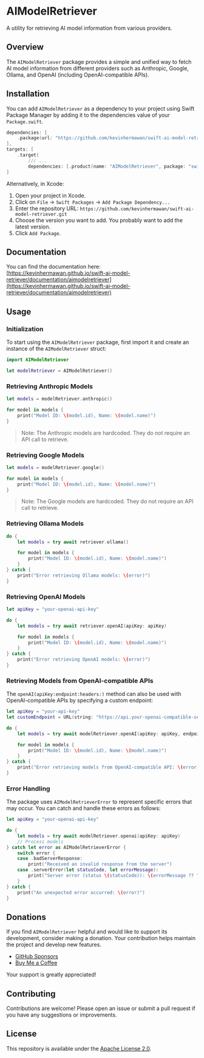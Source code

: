 # AIModelRetriever

A utility for retrieving AI model information from various providers.

## Overview

The `AIModelRetriever` package provides a simple and unified way to fetch AI model information from different providers such as Anthropic, Google, Ollama, and OpenAI (including OpenAI-compatible APIs).

## Installation

You can add `AIModelRetriever` as a dependency to your project using Swift Package Manager by adding it to the dependencies value of your `Package.swift`.

```swift
dependencies: [
    .package(url: "https://github.com/kevinhermawan/swift-ai-model-retriever.git", .upToNextMajor(from: "1.0.0"))
],
targets: [
    .target(
        /// ...
        dependencies: [.product(name: "AIModelRetriever", package: "swift-ai-model-retriever")])
]
```

Alternatively, in Xcode:

1. Open your project in Xcode.
2. Click on `File` -> `Swift Packages` -> `Add Package Dependency...`
3. Enter the repository URL: `https://github.com/kevinhermawan/swift-ai-model-retriever.git`
4. Choose the version you want to add. You probably want to add the latest version.
5. Click `Add Package`.

## Documentation

You can find the documentation here: [https://kevinhermawan.github.io/swift-ai-model-retriever/documentation/aimodelretriever](https://kevinhermawan.github.io/swift-ai-model-retriever/documentation/aimodelretriever)

## Usage

### Initialization

To start using the `AIModelRetriever` package, first import it and create an instance of the `AIModelRetriever` struct:

```swift
import AIModelRetriever

let modelRetriever = AIModelRetriever()
```

### Retrieving Anthropic Models

```swift
let models = modelRetriever.anthropic()

for model in models {
    print("Model ID: \(model.id), Name: \(model.name)")
}
```

> Note: The Anthropic models are hardcoded. They do not require an API call to retrieve.

### Retrieving Google Models

```swift
let models = modelRetriever.google()

for model in models {
    print("Model ID: \(model.id), Name: \(model.name)")
}
```

> Note: The Google models are hardcoded. They do not require an API call to retrieve.

### Retrieving Ollama Models

```swift
do {
    let models = try await retriever.ollama()

    for model in models {
        print("Model ID: \(model.id), Name: \(model.name)")
    }
} catch {
    print("Error retrieving Ollama models: \(error)")
}
```

### Retrieving OpenAI Models

```swift
let apiKey = "your-openai-api-key"

do {
    let models = try await retriever.openAI(apiKey: apiKey)

    for model in models {
        print("Model ID: \(model.id), Name: \(model.name)")
    }
} catch {
    print("Error retrieving OpenAI models: \(error)")
}
```

### Retrieving Models from OpenAI-compatible APIs

The `openAI(apiKey:endpoint:headers:)` method can also be used with OpenAI-compatible APIs by specifying a custom endpoint:

```swift
let apiKey = "your-api-key"
let customEndpoint = URL(string: "https://api.your-openai-compatible-service.com/v1/models")!

do {
    let models = try await modelRetriever.openAI(apiKey: apiKey, endpoint: customEndpoint)

    for model in models {
        print("Model ID: \(model.id), Name: \(model.name)")
    }
} catch {
    print("Error retrieving models from OpenAI-compatible API: \(error)")
}
```

### Error Handling

The package uses `AIModelRetrieverError` to represent specific errors that may occur. You can catch and handle these errors as follows:

```swift
let apiKey = "your-openai-api-key"

do {
    let models = try await modelRetriever.openai(apiKey: apiKey)
    // Process models
} catch let error as AIModelRetrieverError {
    switch error {
    case .badServerResponse:
        print("Received an invalid response from the server")
    case .serverError(let statusCode, let errorMessage):
        print("Server error (status \(statusCode)): \(errorMessage ?? "No error message provided")")
    }
} catch {
    print("An unexpected error occurred: \(error)")
}
```

## Donations

If you find `AIModelRetriever` helpful and would like to support its development, consider making a donation. Your contribution helps maintain the project and develop new features.

- [GitHub Sponsors](https://github.com/sponsors/kevinhermawan)
- [Buy Me a Coffee](https://buymeacoffee.com/kevinhermawan)

Your support is greatly appreciated!

## Contributing

Contributions are welcome! Please open an issue or submit a pull request if you have any suggestions or improvements.

## License

This repository is available under the [Apache License 2.0](LICENSE).
